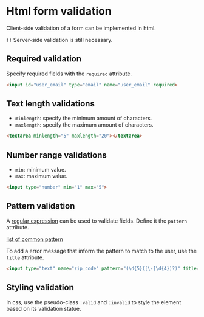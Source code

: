 # Html form validation

Client-side validation of a form can be implemented in html.

`!!` Server-side validation is still necessary.

## Required validation

Specify required fields with the `required` attribute.

```html
<input id="user_email" type="email" name="user_email" required>
```

## Text length validations

- `minlength`: specify the minimum amount of characters.
- `maxlength`: specify the maximum amount of characters.

```html
<textarea minlength="5" maxlength="20"></textarea>
```

## Number range validations

- `min`: minimum value.
- `max`: maximum value.

```html
<input type="number" min="1" max="5">
```

## Pattern validation

A [regular expression](regex.md) can be used to validate fields.
Define it the `pattern` attribute.

[list of common pattern](https://www.html5pattern.com/)

To add a error message that inform the pattern to match to the user,
use the `title` attribute.

```html
<input type="text" name="zip_code" pattern="(\d{5}([\-]\d{4})?)" title="Please enter a valid zip code, example: 53290">
```

## Styling validation

In css, use the pseudo-class `:valid` and `:invalid` to style the element
based on its validation statue.
